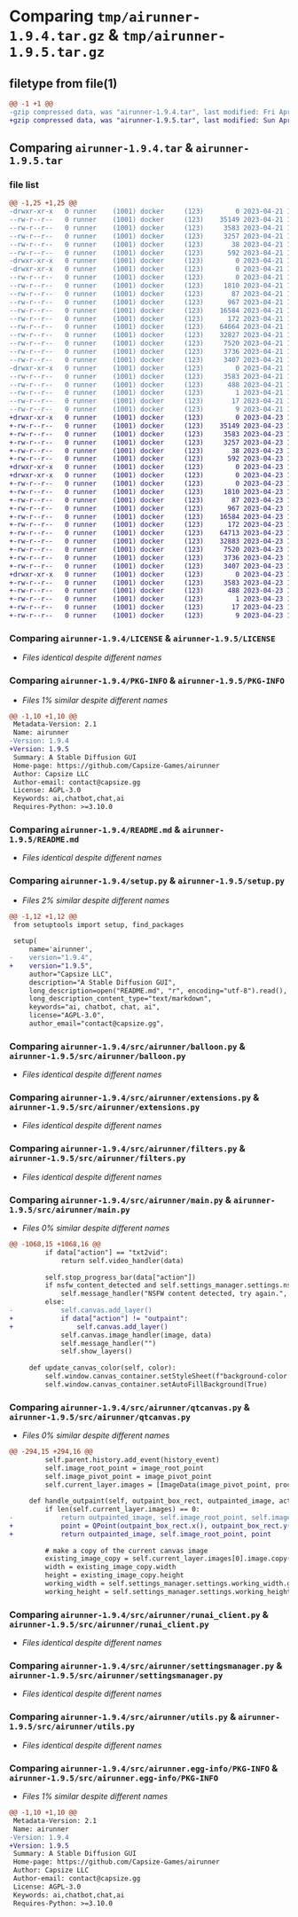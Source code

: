 # Comparing `tmp/airunner-1.9.4.tar.gz` & `tmp/airunner-1.9.5.tar.gz`

## filetype from file(1)

```diff
@@ -1 +1 @@
-gzip compressed data, was "airunner-1.9.4.tar", last modified: Fri Apr 21 15:03:39 2023, max compression
+gzip compressed data, was "airunner-1.9.5.tar", last modified: Sun Apr 23 13:36:01 2023, max compression
```

## Comparing `airunner-1.9.4.tar` & `airunner-1.9.5.tar`

### file list

```diff
@@ -1,25 +1,25 @@
-drwxr-xr-x   0 runner    (1001) docker     (123)        0 2023-04-21 15:03:39.147076 airunner-1.9.4/
--rw-r--r--   0 runner    (1001) docker     (123)    35149 2023-04-21 15:03:26.000000 airunner-1.9.4/LICENSE
--rw-r--r--   0 runner    (1001) docker     (123)     3583 2023-04-21 15:03:39.147076 airunner-1.9.4/PKG-INFO
--rw-r--r--   0 runner    (1001) docker     (123)     3257 2023-04-21 15:03:26.000000 airunner-1.9.4/README.md
--rw-r--r--   0 runner    (1001) docker     (123)       38 2023-04-21 15:03:39.147076 airunner-1.9.4/setup.cfg
--rw-r--r--   0 runner    (1001) docker     (123)      592 2023-04-21 15:03:26.000000 airunner-1.9.4/setup.py
-drwxr-xr-x   0 runner    (1001) docker     (123)        0 2023-04-21 15:03:39.143076 airunner-1.9.4/src/
-drwxr-xr-x   0 runner    (1001) docker     (123)        0 2023-04-21 15:03:39.147076 airunner-1.9.4/src/airunner/
--rw-r--r--   0 runner    (1001) docker     (123)        0 2023-04-21 15:03:26.000000 airunner-1.9.4/src/airunner/__init__.py
--rw-r--r--   0 runner    (1001) docker     (123)     1810 2023-04-21 15:03:26.000000 airunner-1.9.4/src/airunner/balloon.py
--rw-r--r--   0 runner    (1001) docker     (123)       87 2023-04-21 15:03:26.000000 airunner-1.9.4/src/airunner/error_handler.py
--rw-r--r--   0 runner    (1001) docker     (123)      967 2023-04-21 15:03:26.000000 airunner-1.9.4/src/airunner/extensions.py
--rw-r--r--   0 runner    (1001) docker     (123)    16584 2023-04-21 15:03:26.000000 airunner-1.9.4/src/airunner/filters.py
--rw-r--r--   0 runner    (1001) docker     (123)      172 2023-04-21 15:03:26.000000 airunner-1.9.4/src/airunner/history.py
--rw-r--r--   0 runner    (1001) docker     (123)    64664 2023-04-21 15:03:26.000000 airunner-1.9.4/src/airunner/main.py
--rw-r--r--   0 runner    (1001) docker     (123)    32827 2023-04-21 15:03:26.000000 airunner-1.9.4/src/airunner/qtcanvas.py
--rw-r--r--   0 runner    (1001) docker     (123)     7520 2023-04-21 15:03:26.000000 airunner-1.9.4/src/airunner/runai_client.py
--rw-r--r--   0 runner    (1001) docker     (123)     3736 2023-04-21 15:03:26.000000 airunner-1.9.4/src/airunner/settingsmanager.py
--rw-r--r--   0 runner    (1001) docker     (123)     3407 2023-04-21 15:03:26.000000 airunner-1.9.4/src/airunner/utils.py
-drwxr-xr-x   0 runner    (1001) docker     (123)        0 2023-04-21 15:03:39.147076 airunner-1.9.4/src/airunner.egg-info/
--rw-r--r--   0 runner    (1001) docker     (123)     3583 2023-04-21 15:03:39.000000 airunner-1.9.4/src/airunner.egg-info/PKG-INFO
--rw-r--r--   0 runner    (1001) docker     (123)      488 2023-04-21 15:03:39.000000 airunner-1.9.4/src/airunner.egg-info/SOURCES.txt
--rw-r--r--   0 runner    (1001) docker     (123)        1 2023-04-21 15:03:39.000000 airunner-1.9.4/src/airunner.egg-info/dependency_links.txt
--rw-r--r--   0 runner    (1001) docker     (123)       17 2023-04-21 15:03:39.000000 airunner-1.9.4/src/airunner.egg-info/requires.txt
--rw-r--r--   0 runner    (1001) docker     (123)        9 2023-04-21 15:03:39.000000 airunner-1.9.4/src/airunner.egg-info/top_level.txt
+drwxr-xr-x   0 runner    (1001) docker     (123)        0 2023-04-23 13:36:01.596524 airunner-1.9.5/
+-rw-r--r--   0 runner    (1001) docker     (123)    35149 2023-04-23 13:35:50.000000 airunner-1.9.5/LICENSE
+-rw-r--r--   0 runner    (1001) docker     (123)     3583 2023-04-23 13:36:01.596524 airunner-1.9.5/PKG-INFO
+-rw-r--r--   0 runner    (1001) docker     (123)     3257 2023-04-23 13:35:50.000000 airunner-1.9.5/README.md
+-rw-r--r--   0 runner    (1001) docker     (123)       38 2023-04-23 13:36:01.596524 airunner-1.9.5/setup.cfg
+-rw-r--r--   0 runner    (1001) docker     (123)      592 2023-04-23 13:35:50.000000 airunner-1.9.5/setup.py
+drwxr-xr-x   0 runner    (1001) docker     (123)        0 2023-04-23 13:36:01.592524 airunner-1.9.5/src/
+drwxr-xr-x   0 runner    (1001) docker     (123)        0 2023-04-23 13:36:01.592524 airunner-1.9.5/src/airunner/
+-rw-r--r--   0 runner    (1001) docker     (123)        0 2023-04-23 13:35:50.000000 airunner-1.9.5/src/airunner/__init__.py
+-rw-r--r--   0 runner    (1001) docker     (123)     1810 2023-04-23 13:35:50.000000 airunner-1.9.5/src/airunner/balloon.py
+-rw-r--r--   0 runner    (1001) docker     (123)       87 2023-04-23 13:35:50.000000 airunner-1.9.5/src/airunner/error_handler.py
+-rw-r--r--   0 runner    (1001) docker     (123)      967 2023-04-23 13:35:50.000000 airunner-1.9.5/src/airunner/extensions.py
+-rw-r--r--   0 runner    (1001) docker     (123)    16584 2023-04-23 13:35:50.000000 airunner-1.9.5/src/airunner/filters.py
+-rw-r--r--   0 runner    (1001) docker     (123)      172 2023-04-23 13:35:50.000000 airunner-1.9.5/src/airunner/history.py
+-rw-r--r--   0 runner    (1001) docker     (123)    64713 2023-04-23 13:35:50.000000 airunner-1.9.5/src/airunner/main.py
+-rw-r--r--   0 runner    (1001) docker     (123)    32883 2023-04-23 13:35:50.000000 airunner-1.9.5/src/airunner/qtcanvas.py
+-rw-r--r--   0 runner    (1001) docker     (123)     7520 2023-04-23 13:35:50.000000 airunner-1.9.5/src/airunner/runai_client.py
+-rw-r--r--   0 runner    (1001) docker     (123)     3736 2023-04-23 13:35:50.000000 airunner-1.9.5/src/airunner/settingsmanager.py
+-rw-r--r--   0 runner    (1001) docker     (123)     3407 2023-04-23 13:35:50.000000 airunner-1.9.5/src/airunner/utils.py
+drwxr-xr-x   0 runner    (1001) docker     (123)        0 2023-04-23 13:36:01.596524 airunner-1.9.5/src/airunner.egg-info/
+-rw-r--r--   0 runner    (1001) docker     (123)     3583 2023-04-23 13:36:01.000000 airunner-1.9.5/src/airunner.egg-info/PKG-INFO
+-rw-r--r--   0 runner    (1001) docker     (123)      488 2023-04-23 13:36:01.000000 airunner-1.9.5/src/airunner.egg-info/SOURCES.txt
+-rw-r--r--   0 runner    (1001) docker     (123)        1 2023-04-23 13:36:01.000000 airunner-1.9.5/src/airunner.egg-info/dependency_links.txt
+-rw-r--r--   0 runner    (1001) docker     (123)       17 2023-04-23 13:36:01.000000 airunner-1.9.5/src/airunner.egg-info/requires.txt
+-rw-r--r--   0 runner    (1001) docker     (123)        9 2023-04-23 13:36:01.000000 airunner-1.9.5/src/airunner.egg-info/top_level.txt
```

### Comparing `airunner-1.9.4/LICENSE` & `airunner-1.9.5/LICENSE`

 * *Files identical despite different names*

### Comparing `airunner-1.9.4/PKG-INFO` & `airunner-1.9.5/PKG-INFO`

 * *Files 1% similar despite different names*

```diff
@@ -1,10 +1,10 @@
 Metadata-Version: 2.1
 Name: airunner
-Version: 1.9.4
+Version: 1.9.5
 Summary: A Stable Diffusion GUI
 Home-page: https://github.com/Capsize-Games/airunner
 Author: Capsize LLC
 Author-email: contact@capsize.gg
 License: AGPL-3.0
 Keywords: ai,chatbot,chat,ai
 Requires-Python: >=3.10.0
```

### Comparing `airunner-1.9.4/README.md` & `airunner-1.9.5/README.md`

 * *Files identical despite different names*

### Comparing `airunner-1.9.4/setup.py` & `airunner-1.9.5/setup.py`

 * *Files 2% similar despite different names*

```diff
@@ -1,12 +1,12 @@
 from setuptools import setup, find_packages
 
 setup(
     name='airunner',
-    version="1.9.4",
+    version="1.9.5",
     author="Capsize LLC",
     description="A Stable Diffusion GUI",
     long_description=open("README.md", "r", encoding="utf-8").read(),
     long_description_content_type="text/markdown",
     keywords="ai, chatbot, chat, ai",
     license="AGPL-3.0",
     author_email="contact@capsize.gg",
```

### Comparing `airunner-1.9.4/src/airunner/balloon.py` & `airunner-1.9.5/src/airunner/balloon.py`

 * *Files identical despite different names*

### Comparing `airunner-1.9.4/src/airunner/extensions.py` & `airunner-1.9.5/src/airunner/extensions.py`

 * *Files identical despite different names*

### Comparing `airunner-1.9.4/src/airunner/filters.py` & `airunner-1.9.5/src/airunner/filters.py`

 * *Files identical despite different names*

### Comparing `airunner-1.9.4/src/airunner/main.py` & `airunner-1.9.5/src/airunner/main.py`

 * *Files 0% similar despite different names*

```diff
@@ -1068,15 +1068,16 @@
         if data["action"] == "txt2vid":
             return self.video_handler(data)
 
         self.stop_progress_bar(data["action"])
         if nsfw_content_detected and self.settings_manager.settings.nsfw_filter.get():
             self.message_handler("NSFW content detected, try again.", error=True)
         else:
-            self.canvas.add_layer()
+            if data["action"] != "outpaint":
+                self.canvas.add_layer()
             self.canvas.image_handler(image, data)
             self.message_handler("")
             self.show_layers()
 
     def update_canvas_color(self, color):
         self.window.canvas_container.setStyleSheet(f"background-color: {color};")
         self.window.canvas_container.setAutoFillBackground(True)
```

### Comparing `airunner-1.9.4/src/airunner/qtcanvas.py` & `airunner-1.9.5/src/airunner/qtcanvas.py`

 * *Files 0% similar despite different names*

```diff
@@ -294,15 +294,16 @@
         self.parent.history.add_event(history_event)
         self.image_root_point = image_root_point
         self.image_pivot_point = image_pivot_point
         self.current_layer.images = [ImageData(image_pivot_point, processed_image)]
 
     def handle_outpaint(self, outpaint_box_rect, outpainted_image, action):
         if len(self.current_layer.images) == 0:
-            return outpainted_image, self.image_root_point, self.image_pivot_point
+            point = QPoint(outpaint_box_rect.x(), outpaint_box_rect.y())
+            return outpainted_image, self.image_root_point, point
 
         # make a copy of the current canvas image
         existing_image_copy = self.current_layer.images[0].image.copy()
         width = existing_image_copy.width
         height = existing_image_copy.height
         working_width = self.settings_manager.settings.working_width.get()
         working_height = self.settings_manager.settings.working_height.get()
```

### Comparing `airunner-1.9.4/src/airunner/runai_client.py` & `airunner-1.9.5/src/airunner/runai_client.py`

 * *Files identical despite different names*

### Comparing `airunner-1.9.4/src/airunner/settingsmanager.py` & `airunner-1.9.5/src/airunner/settingsmanager.py`

 * *Files identical despite different names*

### Comparing `airunner-1.9.4/src/airunner/utils.py` & `airunner-1.9.5/src/airunner/utils.py`

 * *Files identical despite different names*

### Comparing `airunner-1.9.4/src/airunner.egg-info/PKG-INFO` & `airunner-1.9.5/src/airunner.egg-info/PKG-INFO`

 * *Files 1% similar despite different names*

```diff
@@ -1,10 +1,10 @@
 Metadata-Version: 2.1
 Name: airunner
-Version: 1.9.4
+Version: 1.9.5
 Summary: A Stable Diffusion GUI
 Home-page: https://github.com/Capsize-Games/airunner
 Author: Capsize LLC
 Author-email: contact@capsize.gg
 License: AGPL-3.0
 Keywords: ai,chatbot,chat,ai
 Requires-Python: >=3.10.0
```

